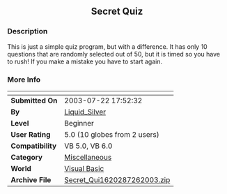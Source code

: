 ﻿<div align="center">

## Secret Quiz


</div>

### Description

This is just a simple quiz program, but with a difference. It has only 10 questions that are randomly selected out of 50, but it is timed so you have to rush! If you make a mistake you have to start again.
 
### More Info
 


<span>             |<span>
---                |---
**Submitted On**   |2003-07-22 17:52:32
**By**             |[Liquid\_Silver](https://github.com/Planet-Source-Code/PSCIndex/blob/master/ByAuthor/liquid-silver.md)
**Level**          |Beginner
**User Rating**    |5.0 (10 globes from 2 users)
**Compatibility**  |VB 5\.0, VB 6\.0
**Category**       |[Miscellaneous](https://github.com/Planet-Source-Code/PSCIndex/blob/master/ByCategory/miscellaneous__1-1.md)
**World**          |[Visual Basic](https://github.com/Planet-Source-Code/PSCIndex/blob/master/ByWorld/visual-basic.md)
**Archive File**   |[Secret\_Qui1620287262003\.zip](https://github.com/Planet-Source-Code/liquid-silver-secret-quiz__1-47175/archive/master.zip)








